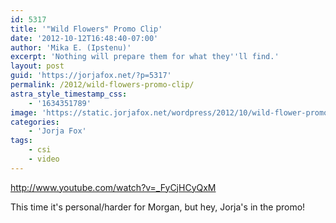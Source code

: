 ```yaml
---
id: 5317
title: '"Wild Flowers" Promo Clip'
date: '2012-10-12T16:48:40-07:00'
author: 'Mika E. (Ipstenu)'
excerpt: 'Nothing will prepare them for what they''ll find.'
layout: post
guid: 'https://jorjafox.net/?p=5317'
permalink: /2012/wild-flowers-promo-clip/
astra_style_timestamp_css:
    - '1634351789'
image: 'https://static.jorjafox.net/wordpress/2012/10/wild-flower-promo.png'
categories:
    - 'Jorja Fox'
tags:
    - csi
    - video
---
```


http://www.youtube.com/watch?v=_FyCjHCyQxM

This time it's personal/harder for Morgan, but hey, Jorja's in the promo!
